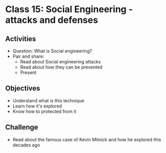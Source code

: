 
# Class 15: Social Engineering - attacks and defenses

## Activities
  - Question: What is Social engineering?
  - Pair and share:
    - Read about Social engineering attacks
    - Read about how they can be prevented
    - Present

## Objectives
  - Understand what is this technique
  - Learn how it's explored
  - Know how to protected from it

## Challenge
  - Read about the famous case of Kevin Mitnick and how he explored this decades ago
